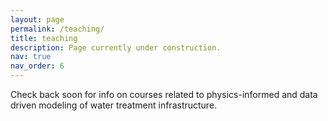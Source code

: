 ```yaml
---
layout: page
permalink: /teaching/
title: teaching
description: Page currently under construction.
nav: true
nav_order: 6
---
```


Check back soon for info on courses related to physics-informed and data driven modeling of water treatment infrastructure.